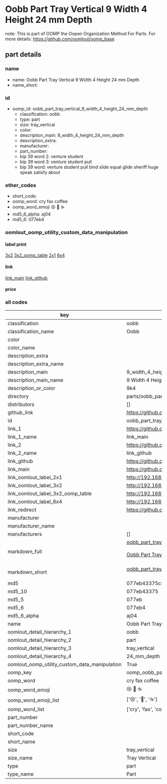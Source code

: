 # Oobb Part Tray Vertical 9 Width 4 Height 24 mm Depth  

note: This is part of OOMP the Oopen Organization Method For Parts. For more details: https://github.com/oomlout/oomp_base

##  part details
  







### name
* name: Oobb Part Tray Vertical 9 Width 4 Height 24 mm Depth
* name_short: 
### id
* oomp_id: oobb_part_tray_vertical_9_width_4_height_24_mm_depth
  * classification: oobb
  * type: part
  * size: tray_vertical
  * color: 
  * description_main: 9_width_4_height_24_mm_depth
  * description_extra: 
  * manufacturer: 
  * part_number: 
  * bip 39 word 2: venture student
  * bip 39 word 3: venture student pull
  * bip 39 word: venture student pull bind slide equal glide sheriff huge speak satisfy about

### other_codes
* short_code: 
* oomp_word: cry fax coffee
* oomp_word_emoji :cry: :fax: :coffee:
* md5_6_alpha: aj04
* md5_6: 077eb4






### oomlout_oomp_utility_custom_data_manipulation
#### label print
[3x2](http://192.168.1.245:1112/?label=oomp%20aj04)
[3x2_oomp_table](http://192.168.1.108:1112/?label=oomp%20aj04)
[2x1](http://192.168.1.242:1112/?label=oomp%20aj04)
[6x4](http://192.168.1.55:1112/?label=oomp%20aj04)    

#### link

[link_main](https://github.com/oomlout/oomlout_oomp_version_1_messy/tree/main/parts/oobb_part_tray_vertical_9_width_4_height_24_mm_depth) [link_github](https://github.com/oomlout/oomlout_oomp_version_1_messy/tree/main/parts/oobb_part_tray_vertical_9_width_4_height_24_mm_depth)                             

#### price







### all codes 
| key | value |  
| --- | --- |  
| classification | oobb |  
| classification_name | Oobb |  
| color |  |  
| color_name |  |  
| description_extra |  |  
| description_extra_name |  |  
| description_main | 9_width_4_height_24_mm_depth |  
| description_main_name | 9 Width 4 Height 24 mm Depth |  
| description_or_color | 9k4 |  
| directory | parts/oobb_part_tray_vertical_9_width_4_height_24_mm_depth |  
| distributors | [] |  
| github_link | https://github.com/oomlout/oomlout_oomp_part_src/tree/main/parts/oobb_part_tray_vertical_9_width_4_height_24_mm_depth |  
| id | oobb_part_tray_vertical_9_width_4_height_24_mm_depth |  
| link_1 | https://github.com/oomlout/oomlout_oomp_version_1_messy/tree/main/parts/oobb_part_tray_vertical_9_width_4_height_24_mm_depth |  
| link_1_name | link_main |  
| link_2 | https://github.com/oomlout/oomlout_oomp_version_1_messy/tree/main/parts/oobb_part_tray_vertical_9_width_4_height_24_mm_depth |  
| link_2_name | link_github |  
| link_github | https://github.com/oomlout/oomlout_oomp_version_1_messy/tree/main/parts/oobb_part_tray_vertical_9_width_4_height_24_mm_depth |  
| link_main | https://github.com/oomlout/oomlout_oomp_version_1_messy/tree/main/parts/oobb_part_tray_vertical_9_width_4_height_24_mm_depth |  
| link_oomlout_label_2x1 | http://192.168.1.242:1112/?label=oomp%20aj04 |  
| link_oomlout_label_3x2 | http://192.168.1.245:1112/?label=oomp%20aj04 |  
| link_oomlout_label_3x2_oomp_table | http://192.168.1.108:1112/?label=oomp%20aj04 |  
| link_oomlout_label_6x4 | http://192.168.1.55:1112/?label=oomp%20aj04 |  
| link_redirect | https://github.com/oomlout/oomlout_oomp_version_1_messy/tree/main/parts/oobb_part_tray_vertical_9_width_4_height_24_mm_depth |  
| manufacturer |  |  
| manufacturer_name |  |  
| manufacturers | [] |  
| markdown_full | [oobb_part_tray_vertical_9_width_4_height_24_mm_depth](none)<br>[](none)<br>[Oobb Part Tray Vertical 9 Width 4 Height 24 Mm Depth](none)<br><br> |  
| markdown_short | [oobb_part_tray_vertical_9_width_4_height_24_mm_depth](none)<br><br> |  
| md5 | 077eb43375c58c613065c1655ab5df92 |  
| md5_10 | 077eb43375 |  
| md5_5 | 077eb |  
| md5_6 | 077eb4 |  
| md5_6_alpha | aj04 |  
| name | Oobb Part Tray Vertical 9 Width 4 Height 24 mm Depth |  
| oomlout_detail_hierarchy_1 | oobb |  
| oomlout_detail_hierarchy_2 | part |  
| oomlout_detail_hierarchy_3 | tray_vertical |  
| oomlout_detail_hierarchy_4 | 24_mm_depth |  
| oomlout_oomp_utility_custom_data_manipulation | True |  
| oomp_key | oomp_oobb_part_tray_vertical_9_width_4_height_24_mm_depth |  
| oomp_word | cry fax coffee |  
| oomp_word_emoji | :cry: :fax: :coffee: |  
| oomp_word_emoji_list | [':cry:', ':fax:', ':coffee:'] |  
| oomp_word_list | ['cry', 'fax', 'coffee'] |  
| part_number |  |  
| part_number_name |  |  
| short_code |  |  
| short_name |  |  
| size | tray_vertical |  
| size_name | Tray Vertical |  
| type | part |  
| type_name | Part |  
